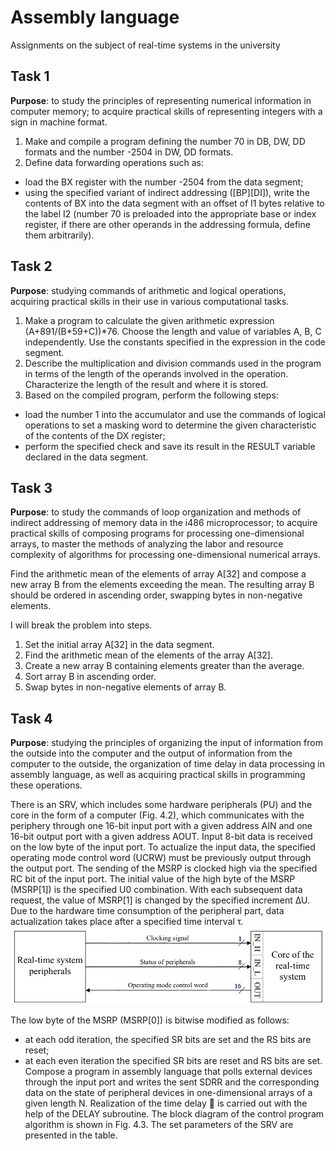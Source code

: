 # Assembly language

Assignments on the subject of real-time systems in the university

## Task 1
**Purpose**: to study the principles of representing numerical information in computer memory; to acquire practical skills of representing integers with a sign in machine format.
1. Make and compile a program defining the number 70 in DB, DW, DD formats and the number -2504 in DW, DD formats.
2. Define data forwarding operations such as:
- load the BX register with the number -2504 from the data segment;
- using the specified variant of indirect addressing ([BP][DI]), write the contents of BX into the data segment with an offset of I1 bytes relative to the label I2 (number 70 is preloaded into the appropriate base or index register, if there are other operands in the addressing formula, define them arbitrarily).

## Task 2
**Purpose**: studying commands of arithmetic and logical operations, acquiring practical skills in their use in various computational tasks.
1.	Make a program to calculate the given arithmetic expression (A+891/(B*59+C))*76. Choose the length and value of variables A, B, C independently. Use the constants specified in the expression in the code segment.
2. Describe the multiplication and division commands used in the program in terms of the length of the operands involved in the operation. Characterize the length of the result and where it is stored.
3. Based on the compiled program, perform the following steps:
- load the number 1 into the accumulator and use the commands of logical operations to set a masking word to determine the given characteristic of the contents of the DX register;
- perform the specified check and save its result in the RESULT variable declared in the data segment.

## Task 3
**Purpose**: to study the commands of loop organization and methods of indirect addressing of memory data in the i486 microprocessor; to acquire practical skills of composing programs for processing one-dimensional arrays, to master the methods of analyzing the labor and resource complexity of algorithms for processing one-dimensional numerical arrays.

Find the arithmetic mean of the elements of array A[32] and compose a new array B from the elements exceeding the mean. The resulting array B should be ordered in ascending order, swapping bytes in non-negative elements.

I will break the problem into steps.
1.	Set the initial array A[32] in the data segment.
2.	Find the arithmetic mean of the elements of the array A[32].
3.	Create a new array B containing elements greater than the average.
4. Sort array B in ascending order.
5.	Swap bytes in non-negative elements of array B.

## Task 4
**Purpose**: studying the principles of organizing the input of information from the outside into the computer and the output of information from the computer to the outside, the organization of time delay in data processing in assembly language, as well as acquiring practical skills in programming these operations.

There is an SRV, which includes some hardware peripherals (PU) and the core in the form of a computer (Fig. 4.2), which communicates with the periphery through one 16-bit input port with a given address AIN and one 16-bit output port with a given address AOUT. Input 8-bit data is received on the low byte of the input port. To actualize the input data, the specified operating mode control word (UCRW) must be previously output through the output port. The sending of the MSRP is clocked high via the specified RC bit of the input port. The initial value of the high byte of the MSRP (MSRP[1]) is the specified U0 combination. With each subsequent data request, the value of MSRP[1] is changed by the specified increment ∆U. Due to the hardware time consumption of the peripheral part, data actualization takes place after a specified time interval τ.
![Structural diagram of the real-time system](img/scheme.png)

The low byte of the MSRP (MSRP[0]) is bitwise modified as follows:
- at each odd iteration, the specified SR bits are set and the RS bits are reset;
- at each even iteration the specified SR bits are reset and RS bits are set.
  Compose a program in assembly language that polls external devices through the input port and writes the sent SDRR and the corresponding data on the state of peripheral devices in one-dimensional arrays of a given length N. Realization of the time delay  is carried out with the help of the DELAY subroutine. The block diagram of the control program algorithm is shown in Fig. 4.3. The set parameters of the SRV are presented in the table.


